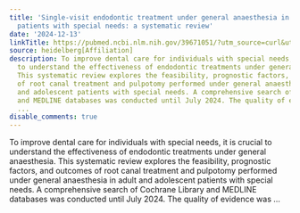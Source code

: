 ```yaml
---
title: 'Single-visit endodontic treatment under general anaesthesia in adult and adolescent
  patients with special needs: a systematic review'
date: '2024-12-13'
linkTitle: https://pubmed.ncbi.nlm.nih.gov/39671051/?utm_source=curl&utm_medium=rss&utm_campaign=pubmed-2&utm_content=1FakS-2QOkCT8HsMOQP1bCRQ4YzyumYOmxmF0moLsQ3dFB1E9V&fc=20220326224207&ff=20241214171558&v=2.18.0.post9+e462414
source: heidelberg[Affiliation]
description: To improve dental care for individuals with special needs, it is crucial
  to understand the effectiveness of endodontic treatments under general anaesthesia.
  This systematic review explores the feasibility, prognostic factors, and outcomes
  of root canal treatment and pulpotomy performed under general anaesthesia in adult
  and adolescent patients with special needs. A comprehensive search of Cochrane Library
  and MEDLINE databases was conducted until July 2024. The quality of evidence was
  ...
disable_comments: true
---
```

To improve dental care for individuals with special needs, it is crucial to understand the effectiveness of endodontic treatments under general anaesthesia. This systematic review explores the feasibility, prognostic factors, and outcomes of root canal treatment and pulpotomy performed under general anaesthesia in adult and adolescent patients with special needs. A comprehensive search of Cochrane Library and MEDLINE databases was conducted until July 2024. The quality of evidence was ...